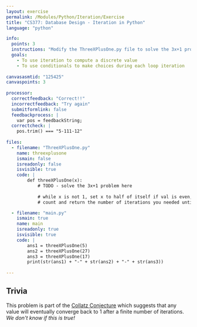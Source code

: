 ```yaml
---
layout: exercise
permalink: /Modules/Python/Iteration/Exercise
title: "CS377: Database Design - Iteration in Python"
language: "python"

info:
  points: 3
  instructions: "Modify the ThreeXPlusOne.py file to solve the 3x+1 problem using a loop and conditional."
  goals:
    - To use iteration to compute a discrete value
    - To use conditionals to make choices during each loop iteration
    
canvasasmtid: "125425"    
canvaspoints: 3
    
processor:  
  correctfeedback: "Correct!!" 
  incorrectfeedback: "Try again"
  submitformlink: false
  feedbackprocess: | 
    var pos = feedbackString;
  correctcheck: |
    pos.trim() === "5-111-12"
      
files:
  - filename: "ThreeXPlusOne.py"
    name: threexplusone
    ismain: false
    isreadonly: false
    isvisible: true
    code: | 
        def threeXPlusOne(x):
            # TODO - solve the 3x+1 problem here
            
            # while x is not 1, set x to half of itself if val is even, and to 3x+1 if it is odd
            # count and return the number of iterations you needed until x became 1

  - filename: "main.py"
    ismain: true
    name: main
    isreadonly: true
    isvisible: true
    code: |
        ans1 = threeXPlusOne(5)
        ans2 = threeXPlusOne(27)
        ans3 = threeXPlusOne(17)
        print(str(ans1) + "-" + str(ans2) + "-" + str(ans3))
        
---
```


## Trivia

This problem is part of the [Collatz Conjecture](https://en.wikipedia.org/wiki/Collatz_conjecture) which suggests that any value will eventually converge back to 1 after a finite number of iterations.  *We don't know if this is true!*
